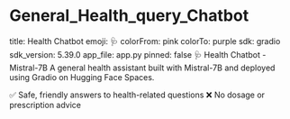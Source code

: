 # General_Health_query_Chatbot
title: Health Chatbot
emoji: 🩺
colorFrom: pink
colorTo: purple
sdk: gradio
sdk_version: 5.39.0
app_file: app.py
pinned: false
🩺 Health Chatbot - Mistral-7B
A general health assistant built with Mistral-7B and deployed using Gradio on Hugging Face Spaces.

✅ Safe, friendly answers to health-related questions
❌ No dosage or prescription advice
